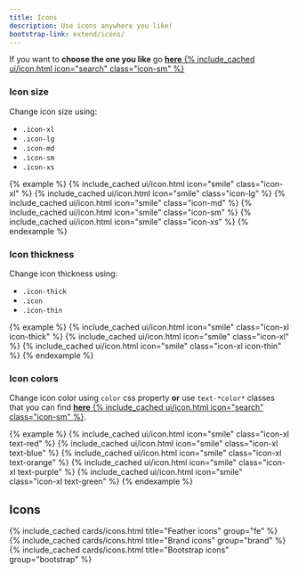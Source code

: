 ```yaml
---
title: Icons
description: Use icons anywhere you like!
bootstrap-link: extend/icons/
---
```


If you want to **choose the one you like** go [**here** {% include_cached ui/icon.html icon="search" class="icon-sm" %}](/docs/icons.html#icons)

### Icon size

Change icon size using:

- `.icon-xl`
- `.icon-lg`
- `.icon-md`
- `.icon-sm`
- `.icon-xs`

{% example %}
    {% include_cached ui/icon.html icon="smile" class="icon-xl" %}
    {% include_cached ui/icon.html icon="smile" class="icon-lg" %}
    {% include_cached ui/icon.html icon="smile" class="icon-md" %}
    {% include_cached ui/icon.html icon="smile" class="icon-sm" %}
    {% include_cached ui/icon.html icon="smile" class="icon-xs" %}
{% endexample %}

### Icon thickness

Change icon thickness using:

- `.icon-thick`
- `.icon`
- `.icon-thin`

{% example %}
    {% include_cached ui/icon.html icon="smile" class="icon-xl icon-thick" %}
    {% include_cached ui/icon.html icon="smile" class="icon-xl" %}
    {% include_cached ui/icon.html icon="smile" class="icon-xl icon-thin" %}
{% endexample %}

### Icon colors

Change icon color using `color` css property **or** use `text-*color*` classes that you can find [**here** {% include_cached ui/icon.html icon="search" class="icon-sm" %}](/docs/colors.html).

{% example %}
    {% include_cached ui/icon.html icon="smile" class="icon-xl text-red" %}
    {% include_cached ui/icon.html icon="smile" class="icon-xl text-blue" %}
    {% include_cached ui/icon.html icon="smile" class="icon-xl text-orange" %}
    {% include_cached ui/icon.html icon="smile" class="icon-xl text-purple" %}
    {% include_cached ui/icon.html icon="smile" class="icon-xl text-green" %}
{% endexample %}

## Icons

<div class="row" id="icons">
    {% include_cached cards/icons.html title="Feather icons" group="fe" %}
</div>
<div class="row">
    {% include_cached cards/icons.html title="Brand icons" group="brand" %}
</div>
<div class="row">
    {% include_cached cards/icons.html title="Bootstrap icons" group="bootstrap" %}
</div>
